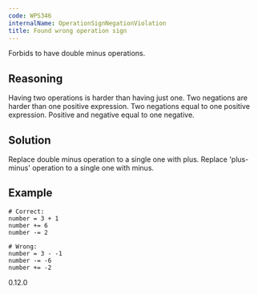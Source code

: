 ```yaml
---
code: WPS346
internalName: OperationSignNegationViolation
title: Found wrong operation sign
---
```


Forbids to have double minus operations.

## Reasoning
Having two operations is harder than having just one. Two negations
are harder than one positive expression. Two negations equal to one
positive expression. Positive and negative equal to one negative.

## Solution
Replace double minus operation to a single one with plus. Replace
'plus-minus' operation to a single one with minus.

## Example

    # Correct:
    number = 3 + 1
    number += 6
    number -= 2
    
    # Wrong:
    number = 3 - -1
    number -= -6
    number += -2

<div class="versionadded">

0.12.0

</div>